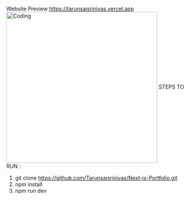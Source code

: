 Website Preview
https://tarunsaisrinivas.vercel.app
<img align="center" alt="Coding" width="400" src="https://drive.google.com/file/d/1WYT-mljmBl98iOgWT1Fr5HAX7ytwjQz4/view?usp=drive_link">
STEPS TO RUN :
1. git clone https://github.com/Tarunsaisrinivas/Next-js-Portfolio.git
2. npm install
3. npm run dev
